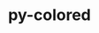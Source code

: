 ---
title: "py-colored"
layout: cache
categories: [package, develop-2025-05-18]
meta: {"compilers": ["none"], "num_specs": 1, "num_specs_by_stack": {"hep": 1, "root": 1}, "oss": ["ubuntu22.04"], "platforms": ["linux"], "stacks": ["hep", "root"], "targets": ["x86_64_v3"], "versions": ["2.2.4"]}
spec_details: [{"compiler": "none", "hash": "b2gk6rzxpqzpzt4fa7s66xw346knvvdb", "os": "ubuntu22.04", "platform": "linux", "size": "-", "stacks": ["hep", "root"], "target": "x86_64_v3", "variants": ["build_system=python_pip"], "versions": ["2.2.4"]}]
---